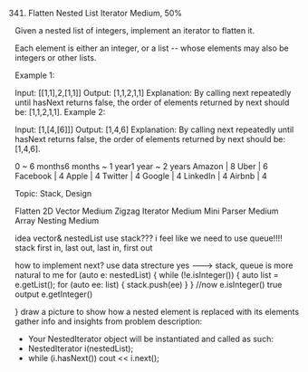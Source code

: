 341. Flatten Nested List Iterator
Medium, 50%

Given a nested list of integers, implement an iterator to flatten it.

Each element is either an integer, or a list -- whose elements may also be integers or other lists.

Example 1:

Input: [[1,1],2,[1,1]]
Output: [1,1,2,1,1]
Explanation: By calling next repeatedly until hasNext returns false, 
             the order of elements returned by next should be: [1,1,2,1,1].
Example 2:

Input: [1,[4,[6]]]
Output: [1,4,6]
Explanation: By calling next repeatedly until hasNext returns false, 
             the order of elements returned by next should be: [1,4,6].

0 ~ 6 months6 months ~ 1 year1 year ~ 2 years
Amazon | 8 Uber | 6 Facebook | 4 Apple | 4 Twitter | 4 Google | 4 LinkedIn | 4 Airbnb | 4

Topic:
Stack, Design

Flatten 2D Vector Medium
Zigzag Iterator Medium
Mini Parser Medium
Array Nesting Medium


idea
vector<NestInteger>& nestedList
use stack??? i feel like we need to use queue!!!!
stack first in, last out, last in, first out

how to implement next? use data strecture  yes ---> stack, queue is more natural to me
for (auto e: nestedList) {
    while (!e.isInteger()) {
        auto list = e.getList();
        for (auto ee: list) {
            stack.push(ee)
        }
    }
    //now e.isInteger() true
    output e.getInteger()
    
}
draw a picture to show how a nested element is replaced with its elements
gather info and insights from problem description:
 * Your NestedIterator object will be instantiated and called as such:
 * NestedIterator i(nestedList);
 * while (i.hasNext()) cout << i.next();

